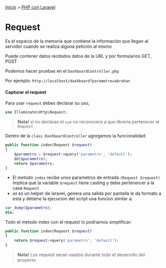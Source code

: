 [Inicio](../../) > [PHP con Laravel](./)

# Request

Es el espacio de la memoria que contiene la información
que llegan al servidor cuando se realiza alguna petición al mismo

Puede contener datos recibidos datos de la URL y por formularios GET, POST

Podemos hacer pruebas en el `DashboardController.php`

Por ejemplo:
`http://localhost/dashboard?parametro=abrahan`


#### Capturar el request
Para usar `request` debes declarar su uso,

```php
use Illuminate\Http\Request;
```

> **Nota!** si no declaras el `use` no reconocera a que libreria pertenecer el `Request`

Dentro de la `class DashboardController` agregamos la funcionalidad:
```php
public function index(Request $request)
{
	$parametro = $request->query('parametro', 'default');
	dd($parametro);
	return $parametro;
}
```
- El metodo `index` recibe unos parametros de entrada `(Request $request)`
Implica que la variable `$request` tiene casting y debe pertenercer a la case `Request`
- `dd` es un helper de laravel, genera una salida por pantalla
le da formato a esta y detiene la ejecucion del script
una funcion similar a:
```php
var_dump($parametro);
die;
```

Todo el metodo index con el request lo podriamos simplificar:
```php
public function index(Request $request)
{
	return $request->query('parametro', 'default');
}
```

> **Nota!** Los request seran usados durante todo el desarrollo del proyecto
